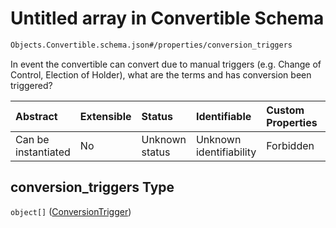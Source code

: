 # Untitled array in Convertible Schema

```txt
Objects.Convertible.schema.json#/properties/conversion_triggers
```

In event the convertible can convert due to manual triggers (e.g. Change of Control, Election of Holder), what are the terms and has conversion been triggered?

| Abstract            | Extensible | Status         | Identifiable            | Custom Properties | Additional Properties | Access Restrictions | Defined In                                                                             |
| :------------------ | :--------- | :------------- | :---------------------- | :---------------- | :-------------------- | :------------------ | :------------------------------------------------------------------------------------- |
| Can be instantiated | No         | Unknown status | Unknown identifiability | Forbidden         | Allowed               | none                | [Convertible.schema.json\*](../objects/Convertible.schema.json "open original schema") |

## conversion_triggers Type

`object[]` ([ConversionTrigger](convertible-properties-conversion_triggers-conversiontrigger.md))
